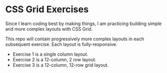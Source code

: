 # CSS Grid Exercises

Since I learn coding best by making things, I am practicing building simple and more complex layouts with CSS Grid. 

This repo will contain progressively more complex layouts in each subsequent exercise. Each layout is fully-responsive.

- Exercise 1 is a single column layout.
- Exercise 2 is a 12-column, 2 row layout.
- Exercise 3 is a 12-column, 12-row grid layout.
